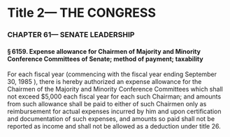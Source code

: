 
# Title 2— THE CONGRESS
### CHAPTER 61— SENATE LEADERSHIP
#### § 6159. Expense allowance for Chairmen of Majority and Minority Conference Committees of Senate; method of payment; taxability

For each fiscal year (commencing with the fiscal year ending September 30, 1985 ), there is hereby authorized an expense allowance for the Chairmen of the Majority and Minority Conference Committees which shall not exceed $5,000 each fiscal year for each such Chairman; and amounts from such allowance shall be paid to either of such Chairmen only as reimbursement for actual expenses incurred by him and upon certification and documentation of such expenses, and amounts so paid shall not be reported as income and shall not be allowed as a deduction under title 26.

